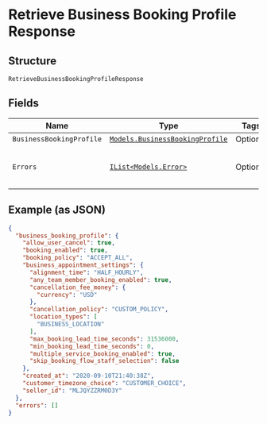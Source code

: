 
# Retrieve Business Booking Profile Response

## Structure

`RetrieveBusinessBookingProfileResponse`

## Fields

| Name | Type | Tags | Description |
|  --- | --- | --- | --- |
| `BusinessBookingProfile` | [`Models.BusinessBookingProfile`](/doc/models/business-booking-profile.md) | Optional | - |
| `Errors` | [`IList<Models.Error>`](/doc/models/error.md) | Optional | Errors that occurred during the request. |

## Example (as JSON)

```json
{
  "business_booking_profile": {
    "allow_user_cancel": true,
    "booking_enabled": true,
    "booking_policy": "ACCEPT_ALL",
    "business_appointment_settings": {
      "alignment_time": "HALF_HOURLY",
      "any_team_member_booking_enabled": true,
      "cancellation_fee_money": {
        "currency": "USD"
      },
      "cancellation_policy": "CUSTOM_POLICY",
      "location_types": [
        "BUSINESS_LOCATION"
      ],
      "max_booking_lead_time_seconds": 31536000,
      "min_booking_lead_time_seconds": 0,
      "multiple_service_booking_enabled": true,
      "skip_booking_flow_staff_selection": false
    },
    "created_at": "2020-09-10T21:40:38Z",
    "customer_timezone_choice": "CUSTOMER_CHOICE",
    "seller_id": "MLJQYZZRM0D3Y"
  },
  "errors": []
}
```


